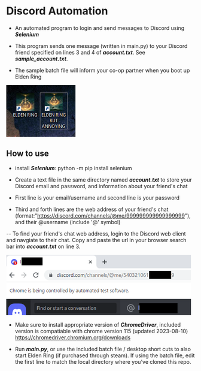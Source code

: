 # Discord Automation
####
- An automated program to login and send messages to Discord using **_Selenium_**

- This program sends one message (written in main.py) to your Discord friend specified on lines 3 and 4 of **_account.txt_**. See **_sample_account.txt_**.

- The sample batch file will inform your co-op partner when you boot up Elden Ring 

![Elden Ring but annoying shortcut](images/header.png)

## How to use
- install **_Selenium_**: python -m pip install selenium

- Create a text file in the same directory named **_account.txt_** to store your Discord email and password, and information about your friend's chat

- First line is your email/username and second line is your password

- Third and forth lines are the web address of your friend's chat (format:"https://discord.com/channels/@me/999999999999999999"), and their @username (include '@' symbol)

-- To find your friend's chat web address, login to the Discord web client and navgiate to their chat. Copy and paste the url in your browser search bar into **_account.txt_** on line 3.

![locate a friend's chat link](images/sampleChat.png)

- Make sure to install appropriate version of **_ChromeDriver_**, included version is compatiable with chrome version 115 (updated 2023-08-10)
https://chromedriver.chromium.org/downloads

- Run **_main.py_**, or use the included batch file / desktop short cuts to also start Elden Ring (if purchased through steam). If using the batch file, edit the first line to match the local directory where you've cloned this repo.

